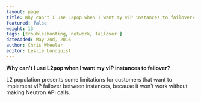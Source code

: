 ```yaml
---
layout: page
title: Why can't I use L2pop when I want my vIP instances to failover?
featured: false
weight: 13
tags: [troubleshooting, network, failover ]
dateAdded: May 2nd, 2016
author: Chris Wheeler
editor: Leslie Lundquist
---
```


**Why can't I use L2pop when I want my vIP instances to failover?**

L2 population presents some limitations for customers that want to implement vIP failover between instances, because it won't work without making Neutron API calls.  
